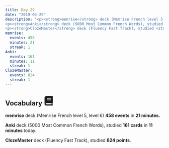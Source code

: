 ```yaml
---
title: Day 29
date: "2019-04-29"
description: "<p><strong>memrise</strong> deck (Memrise French level 5, level 6) <strong>458 events</strong> in <strong>21 minutes.</strong></p>
<p><strong>Anki</strong> deck (5000 Most Common French Words), studied <strong>161 cards</strong> in <strong>11 minutes </strong>today.</p>
<p><strong>ClozeMaster</strong> deck (Fluency Fast Track), studied <strong>824 points</strong>.</p>"
memrise: 
  events: 458
  minutes: 21
  streak: 1
Anki:
  events: 161
  minutes: 11
  streak: 1
ClozeMaster:
  events: 824
  streak: 1
---
```


<h2>Vocabulary <svg height="30" width="30" aria-hidden="true" focusable="false" data-prefix="fas" data-icon="book" class="svg-inline--fa fa-book fa-w-14" role="img" xmlns="http://www.w3.org/2000/svg" viewBox="0 0 448 512"><path fill="currentColor" d="M448 360V24c0-13.3-10.7-24-24-24H96C43 0 0 43 0 96v320c0 53 43 96 96 96h328c13.3 0 24-10.7 24-24v-16c0-7.5-3.5-14.3-8.9-18.7-4.2-15.4-4.2-59.3 0-74.7 5.4-4.3 8.9-11.1 8.9-18.6zM128 134c0-3.3 2.7-6 6-6h212c3.3 0 6 2.7 6 6v20c0 3.3-2.7 6-6 6H134c-3.3 0-6-2.7-6-6v-20zm0 64c0-3.3 2.7-6 6-6h212c3.3 0 6 2.7 6 6v20c0 3.3-2.7 6-6 6H134c-3.3 0-6-2.7-6-6v-20zm253.4 250H96c-17.7 0-32-14.3-32-32 0-17.6 14.4-32 32-32h285.4c-1.9 17.1-1.9 46.9 0 64z"></path></svg></h2>
<p><strong>memrise</strong> deck (Memrise French level 5, level 6) <strong>458 events</strong> in <strong>21 minutes.</strong></p>
<p><strong>Anki</strong> deck (5000 Most Common French Words), studied <strong>161 cards</strong> in <strong>11 minutes </strong>today.</p>
<p><strong>ClozeMaster</strong> deck (Fluency Fast Track), studied <strong>824 points</strong>.</p>
